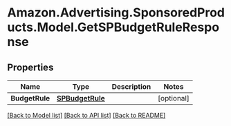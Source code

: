 # Amazon.Advertising.SponsoredProducts.Model.GetSPBudgetRuleResponse

## Properties

Name | Type | Description | Notes
------------ | ------------- | ------------- | -------------
**BudgetRule** | [**SPBudgetRule**](SPBudgetRule.md) |  | [optional] 

[[Back to Model list]](../README.md#documentation-for-models) [[Back to API list]](../README.md#documentation-for-api-endpoints) [[Back to README]](../README.md)


